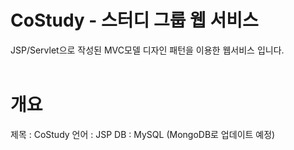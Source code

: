 # CoStudy - 스터디 그룹 웹 서비스
JSP/Servlet으로 작성된 MVC모델 디자인 패턴을 이용한 웹서비스 입니다.
<br />
<br />

# 개요
제목 : CoStudy
언어 : JSP
DB : MySQL (MongoDB로 업데이트 예정)
